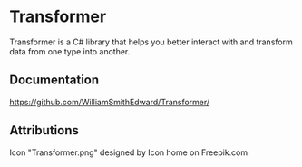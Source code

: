 ﻿# Transformer
Transformer is a C# library that helps you better interact with and transform data from one type into another.

## Documentation
https://github.com/WilliamSmithEdward/Transformer/

## Attributions
Icon "Transformer.png" designed by Icon home on Freepik.com